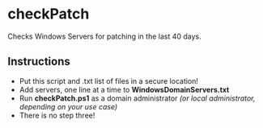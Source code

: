 # checkPatch
Checks Windows Servers for patching in the last 40 days.

## Instructions
- Put this script and .txt list of files in a secure location!
- Add servers, one line at a time to **WindowsDomainServers.txt**
- Run **checkPatch.ps1** as a domain administrator *(or local administrator, depending on your use case)*
- There is no step three!
